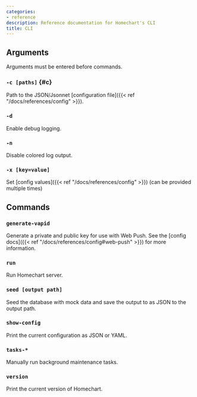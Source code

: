 ```yaml
---
categories:
- reference
description: Reference documentation for Homechart's CLI
title: CLI
---
```


## Arguments

Arguments must be entered before commands.

### `-c [paths]` {#c}

Path to the JSON/Jsonnet [configuration file]({{< ref "/docs/references/config" >}}).

### `-d`

Enable debug logging.

### `-n`

Disable colored log output.

### `-x [key=value]`

Set [config values]({{< ref "/docs/references/config" >}}) (can be provided multiple times)

## Commands

### `generate-vapid`

Generate a private and public key for use with Web Push.  See the [config docs]({{< ref "/docs/references/config#web-push" >}}) for more information.

### `run`

Run Homechart server.

### `seed [output path]`

Seed the database with mock data and save the output to as JSON to the output path.

### `show-config`

Print the current configuration as JSON or YAML.

### `tasks-*`

Manually run background maintenance tasks.

### `version`

Print the current version of Homechart.
